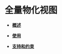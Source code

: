 # 全量物化视图<a name="ZH-CN_TOPIC_0295970203"></a>

-   **[概述](概述.md)**  

-   **[使用](使用.md)**  

-   **[支持和约束](支持和约束.md)**  


